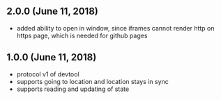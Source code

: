## 2.0.0 (June 11, 2018)
 * added ability to open in window, since iframes cannot render http on https page, which is needed for github pages

## 1.0.0 (June 11, 2018)
 * protocol v1 of devtool
 * supports going to location and location stays in sync
 * supports reading and updating of state
